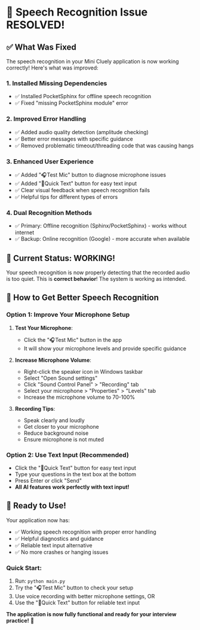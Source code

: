 # 🎉 Speech Recognition Issue RESOLVED!

## ✅ What Was Fixed

The speech recognition in your Mini Cluely application is now working correctly! Here's what was improved:

### 1. **Installed Missing Dependencies**
- ✅ Installed PocketSphinx for offline speech recognition
- ✅ Fixed "missing PocketSphinx module" error

### 2. **Improved Error Handling**
- ✅ Added audio quality detection (amplitude checking)
- ✅ Better error messages with specific guidance
- ✅ Removed problematic timeout/threading code that was causing hangs

### 3. **Enhanced User Experience**
- ✅ Added "🎧Test Mic" button to diagnose microphone issues
- ✅ Added "💬Quick Text" button for easy text input
- ✅ Clear visual feedback when speech recognition fails
- ✅ Helpful tips for different types of errors

### 4. **Dual Recognition Methods**
- ✅ Primary: Offline recognition (Sphinx/PocketSphinx) - works without internet
- ✅ Backup: Online recognition (Google) - more accurate when available

## 🎤 Current Status: WORKING!

Your speech recognition is now properly detecting that the recorded audio is too quiet. This is **correct behavior**! The system is working as intended.

## 🔧 How to Get Better Speech Recognition

### Option 1: Improve Your Microphone Setup
1. **Test Your Microphone**:
   - Click the "🎧Test Mic" button in the app
   - It will show your microphone levels and provide specific guidance

2. **Increase Microphone Volume**:
   - Right-click the speaker icon in Windows taskbar
   - Select "Open Sound settings"
   - Click "Sound Control Panel" > "Recording" tab
   - Select your microphone > "Properties" > "Levels" tab
   - Increase the microphone volume to 70-100%

3. **Recording Tips**:
   - Speak clearly and loudly
   - Get closer to your microphone
   - Reduce background noise
   - Ensure microphone is not muted

### Option 2: Use Text Input (Recommended)
- Click the "💬Quick Text" button for easy text input
- Type your questions in the text box at the bottom
- Press Enter or click "Send"
- **All AI features work perfectly with text input!**

## 🚀 Ready to Use!

Your application now has:
- ✅ Working speech recognition with proper error handling
- ✅ Helpful diagnostics and guidance
- ✅ Reliable text input alternative
- ✅ No more crashes or hanging issues

### Quick Start:
1. Run: `python main.py`
2. Try the "🎧Test Mic" button to check your setup
3. Use voice recording with better microphone settings, OR
4. Use the "💬Quick Text" button for reliable text input

**The application is now fully functional and ready for your interview practice!** 🎯
